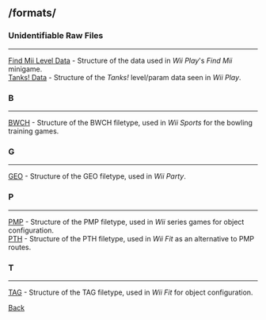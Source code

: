 ## /formats/  
  
  
### Unidentifiable Raw Files
---
[Find Mii Level Data](formats/findMii.md) - Structure of the data used in *Wii Play*'s *Find Mii* minigame.  
[Tanks! Data](formats/tanks.md) - Structure of the *Tanks!* level/param data seen in *Wii Play*.  
  
### B
---
[BWCH](formats/bwch.md) - Structure of the BWCH filetype, used in *Wii Sports* for the bowling training games.  
  
### G
---
[GEO](formats/geo.md) - Structure of the GEO filetype, used in *Wii Party*.  
  
### P
---
[PMP](formats/pmp.md) - Structure of the PMP filetype, used in *Wii* series games for object configuration.  
[PTH](formats/pth.md) - Structure of the PTH filetype, used in *Wii Fit* as an alternative to PMP routes.  

### T
---
[TAG](formats/tag.md) - Structure of the TAG filetype, used in *Wii Fit* for object configuration.  
  
  
  
[Back](./)
